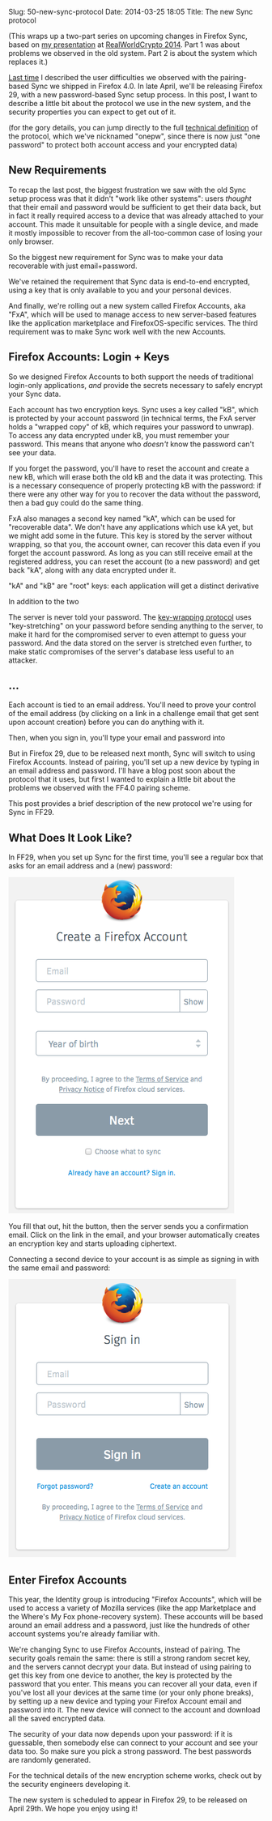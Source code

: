 Slug: 50-new-sync-protocol
Date: 2014-03-25 18:05
Title: The new Sync protocol

(This wraps up a two-part series on upcoming changes in Firefox Sync, based on [my presentation](http://people.mozilla.org/~bwarner/warner-rwc2014/#/) at [RealWorldCrypto 2014](http://realworldcrypto.wordpress.com/). Part 1 was about problems we observed in the old system. Part 2 is about the system which replaces it.)

[Last time](../49-pairing-problems) I described the user difficulties we observed with the pairing-based Sync we shipped in Firefox 4.0. In late April, we'll be releasing Firefox 29, with a new password-based Sync
setup process. In this post, I want to describe a little bit about the protocol we use in the new system, and the security properties you can expect to get out of it.

(for the gory details, you can jump directly to the full [technical definition](https://github.com/mozilla/fxa-auth-server/wiki/onepw-protocol) of the protocol, which we've nicknamed "onepw", since there is now just "one password" to protect both account access and your encrypted data)

## New Requirements

To recap the last post, the biggest frustration we saw with the old Sync setup process was that it didn't "work like other systems": users *thought* that their email and password would be sufficient to get their data back, but in fact it really required access to a device that was already attached to your account. This made it unsuitable for people with a single device, and made it mostly impossible to recover from the all-too-common case of losing your only browser.

So the biggest new requirement for Sync was to make your data recoverable with just email+password.

We've retained the requirement that Sync data is end-to-end encrypted, using a key that is only available to you and your personal devices.

And finally, we're rolling out a new system called Firefox Accounts, aka "FxA", which will be used to manage access to new server-based features like the application marketplace and FirefoxOS-specific services. The third requirement was to make Sync work well with the new Accounts.

## Firefox Accounts: Login + Keys

So we designed Firefox Accounts to both support the needs of traditional login-only applications, *and* provide the secrets necessary to safely encrypt your Sync data.

Each account has two encryption keys. Sync uses a key called "kB", which is protected by your account password (in technical terms, the FxA server holds a "wrapped copy" of kB, which requires your password to unwrap). To access any data encrypted under kB, you must remember your password. This means that anyone who *doesn't* know the password can't see your data.

If you forget the password, you'll have to reset the account and create a new kB, which will erase both the old kB and the data it was protecting. This is a necessary consequence of properly protecting kB with the password: if there were any other way for you to recover the data without the password, then a bad guy could do the same thing.

FxA also manages a second key named "kA", which can be used for "recoverable data". We don't have any applications which use kA yet, but we might add some in the future. This key is stored by the server without wrapping, so that you, the account owner, can recover this data even if you forget the account password. As long as you can still receive email at the registered address, you can reset the account (to a new password) and get back "kA", along with any data encrypted under it.

"kA" and "kB" are "root" keys: each application will get a distinct derivative

In addition to the two 

The server is never told your password. The [key-wrapping protocol](https://github.com/mozilla/fxa-auth-server/wiki/onepw-protocol#-fetching-sync-keys) uses "key-stretching" on your password before sending anything to the server, to make it hard for the compromised server to even attempt to guess your password. And the data stored on the server is stretched even further, to make static compromises of the server's database less useful to an attacker.

## ...




Each account is tied to an email address. You'll need to prove your control of the email address (by clicking on a link in a challenge email that get sent upon account creation) before you can do anything with it.

Then, when you sign in, you'll type your email and password into 

But in Firefox 29, due to be released next month, Sync will switch to using Firefox Accounts. Instead of pairing, you'll set up a new device by typing in an email address and password. I'll have a blog post soon about the protocol that it uses, but first I wanted to explain a little bit about the problems we observed with the FF4.0 pairing scheme.

This post provides a brief description of the new protocol we're using for Sync in FF29.

## What Does It Look Like?

In FF29, when you set up Sync for the first time, you'll see a regular box that asks for an email address and a (new) password:

![FF 29 Sync Account-Creation Dialog](./create.png)

You fill that out, hit the button, then the server sends you a confirmation email. Click on the link in the email, and your browser automatically creates an encryption key and starts uploading ciphertext.

Connecting a second device to your account is as simple as signing in with the same email and password:

![FF 29 Sync Sign-In Dialog](./sign-in.png)



## Enter Firefox Accounts

This year, the Identity group is introducing "Firefox Accounts", which
will be used to access a variety of Mozilla services (like the app
Marketplace and the Where's My Fox phone-recovery system). These
accounts will be based around an email address and a password, just like
the hundreds of other account systems you're already familiar with.

We're changing Sync to use Firefox Accounts, instead of pairing. The
security goals remain the same: there is still a strong random secret
key, and the servers cannot decrypt your data. But instead of using
pairing to get this key from one device to another, the key is protected
by the password that you enter. This means you can recover all your
data, even if you've lost all your devices at the same time (or your
only phone breaks), by setting up a new device and typing your Firefox
Account email and password into it. The new device will connect to the
account and download all the saved encrypted data.

The security of your data now depends upon your password: if it is
guessable, then somebody else can connect to your account and see your
data too. So make sure you pick a strong password. The best passwords
are randomly generated.

For the technical details of the new encryption scheme works, check out
<this blog post> by the security engineers developing it.

The new system is scheduled to appear in Firefox 29, to be released on
April 29th. We hope you enjoy using it!
